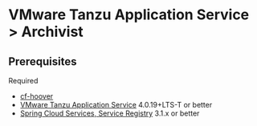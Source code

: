 # VMware Tanzu Application Service > Archivist

## Prerequisites

Required

* [cf-hoover](https://github.com/cf-toolsuite/cf-hoover)
* [VMware Tanzu Application Service](https://pivotal.io/platform/pivotal-application-service) 4.0.19+LTS-T or better
* [Spring Cloud Services, Service Registry](https://docs.pivotal.io/spring-cloud-services/3-1/common/service-registry/index.html) 3.1.x or better
